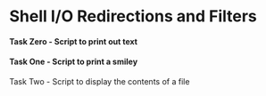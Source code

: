 # Shell I/O Redirections and Filters
#### Task Zero - Script to print out text
#### Task One - Script to print a smiley
Task Two - Script to display the contents of a file
